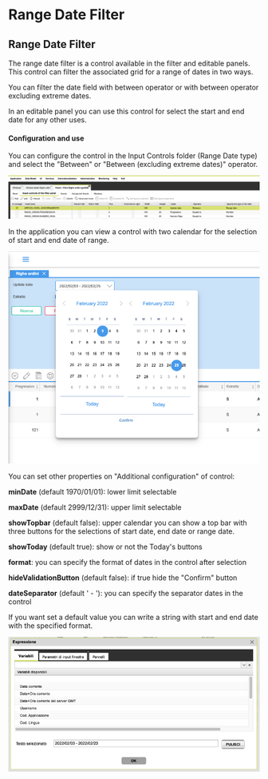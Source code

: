 # Range Date Filter

## Range Date Filter

The range date filter is a control available in the filter and editable panels. This control can filter the associated grid for a range of dates in two ways.&#x20;

You can filter the date field with between operator or with between operator excluding extreme dates.

In an editable panel you can use this control for select the start and end date for any other uses.

#### Configuration and use

You can configure the control in the Input Controls folder (Range Date type) and select the "Between" or "Between (excluding extreme dates)" operator.

![](<../../../.gitbook/assets/image (19).png>)

In the application you can view a control with two calendar for the selection of start and end date of range.

![](<../../../.gitbook/assets/image (21).png>)

You can set other properties on "Additional configuration" of control:

**minDate** (default 1970/01/01): lower limit selectable

**maxDate** (default 2999/12/31): upper limit selectable

**showTopbar** (default false): upper calendar you can show a top bar with three buttons for the selections of start date, end date or range date.

**showToday** (default true): show or not the Today's buttons

**format**: you can specify the format of dates in the control after selection

**hideValidationButton** (default false): if true hide the "Confirm" button

**dateSeparator** (default ' - '): you can specify the separator dates in the control



If you want set a default value you can write a string with start and end date with the specified format.

![](<../../../.gitbook/assets/image (20).png>)
